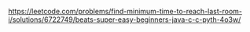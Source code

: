 https://leetcode.com/problems/find-minimum-time-to-reach-last-room-i/solutions/6722749/beats-super-easy-beginners-java-c-c-pyth-4o3w/